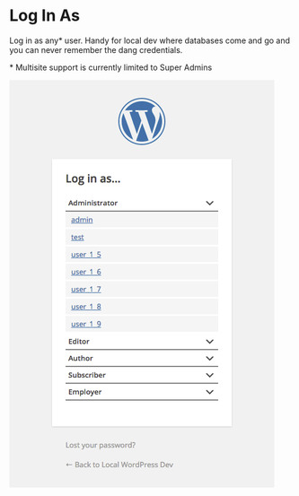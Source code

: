 # Log In As

Log in as any* user. Handy for local dev where databases come and go and you can never remember the dang credentials.

\* Multisite support is currently limited to Super Admins

![screenshot](screenshot.png)